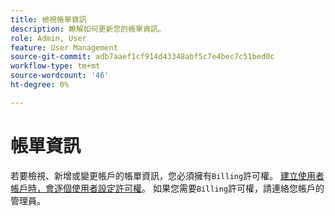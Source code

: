 ```yaml
---
title: 檢視帳單資訊
description: 瞭解如何更新您的帳單資訊。
role: Admin, User
feature: User Management
source-git-commit: adb7aaef1cf914d43348abf5c7e4bec7c51bed0c
workflow-type: tm+mt
source-wordcount: '46'
ht-degree: 0%

---
```


# 帳單資訊

若要檢視、新增或變更帳戶的帳單資訊，您必須擁有`Billing`許可權。 [建立使用者帳戶時，會逐個使用者設定許可權](../../administrator/user-management/user-management.md)。 如果您需要`Billing`許可權，請連絡您帳戶的管理員。
